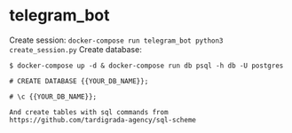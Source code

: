 # telegram_bot
Create session: `docker-compose run telegram_bot python3 create_session.py`
Create database:
```
$ docker-compose up -d & docker-compose run db psql -h db -U postgres

# CREATE DATABASE {{YOUR_DB_NAME}};

# \c {{YOUR_DB_NAME}};

And create tables with sql commands from https://github.com/tardigrada-agency/sql-scheme

```
